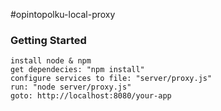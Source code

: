 #opintopolku-local-proxy


### Getting Started

	install node & npm
	get dependecies: "npm install"
	configure services to file: "server/proxy.js"
	run: "node server/proxy.js"
	goto: http://localhost:8080/your-app



